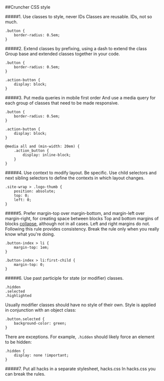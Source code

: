 ##Cruncher CSS style
	
#####1. Use classes to style, never IDs
Classes are reusable. IDs, not so much.
	

	.button {
		border-radius: 0.5em;
	}
	
	
#####2. Extend classes by prefixing, using a dash to extend the class
Group base and extended classes together in your code.
	
	.button {
		border-radius: 0.5em;
	}
	
	.action-button {
		display: block;
	}
	
	
#####3. Put media queries in mobile first order
And use a media query for each group of classes that need to be made responsive.
	
	.button {
		border-radius: 0.5em;
	}
	
	.action-button {
		display: block;
	}
	
	@media all and (min-width: 20em) {
		.action_button {
			display: inline-block;
		}
	}
	
	
#####4. Use context to modify layout. Be specific. Use child selectors and next sibling selectors to define the contexts in which layout changes.
	
	.site-wrap > .logo-thumb {
		position: absolute;
		top: 0;
		left: 0;
	}
	
#####5. Prefer margin-top over margin-bottom, and margin-left over margin-right, for creating space between blocks
Top and bottom margins of blocks <a href="https://developer.mozilla.org/en-US/docs/Web/CSS/CSS_Box_Model/Mastering_margin_collapsing">collapse</a>, although not in all cases. Left and right margins do not. Following this rule provides consistency. Break the rule only when you really know what you're doing.

	.button-index > li {
		margin-top: 1em;
	}
	
	.button-index > li:first-child {
		margin-top: 0;
	}
	
#####6. Use past participle for state (or modifier) classes.

	.hidden
	.selected
	.highlighted

Usually modifier classes should have no style of their own. Style is applied in conjunction with an object class:

	.button.selected {
		background-color: green;
	}

There are exceptions. For example, <code>.hidden</code> should likely force an element to be hidden:

	.hidden {
		display: none !important;
	}

#####7. Put all hacks in a separate stylesheet, hacks.css
In hacks.css you can break the rules.

